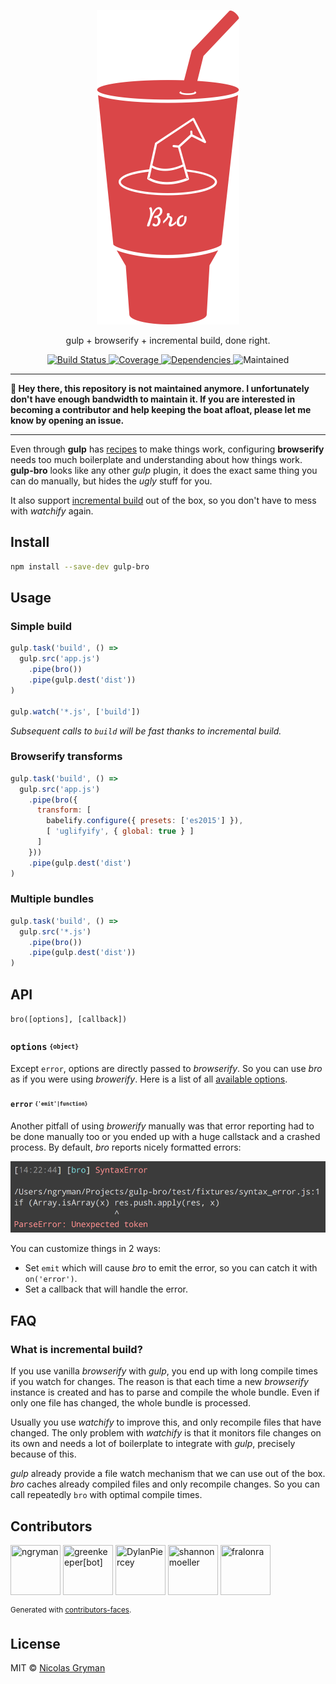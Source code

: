 <p align="center">
  <img alt="Gulp Bro" src="https://raw.githubusercontent.com/ngryman/artworks/master/gulp-bro/heading/gulp-bro-2x.png" width="228">
</p>

<p align="center">
  gulp + browserify + incremental build, done right.
</p>

<p align="center">
  <a href="//travis-ci.org/ngryman/gulp-bro">
    <img alt="Build Status" src="https://img.shields.io/travis/ngryman/gulp-bro.svg">
  </a>
  <a href="//codecov.io/github/ngryman/gulp-bro">
    <img alt="Coverage" src="https://img.shields.io/codecov/c/github/ngryman/gulp-bro.svg">
  </a>
  <a href="//codecov.io/github/ngryman/gulp-bro">
    <img alt="Dependencies" src="https://badges.greenkeeper.io/ngryman/gulp-bro.svg">
  </a>
  <img alt="Maintained" src="https://img.shields.io/badge/maintained-no-red">
</p>

---

**:wave: Hey there, this repository is not maintained anymore. I unfortunately don't have enough bandwidth to maintain it. If you are interested in becoming a contributor and help keeping the boat afloat, please let me know by opening an issue.**

---


Even through **gulp** has [recipes] to make things work, configuring **browserify** needs too much boilerplate and understanding about how things work.
**gulp-bro** looks like any other *gulp* plugin, it does the exact same thing you can do manually, but hides the *ugly* stuff for you.

It also support [incremental build] out of the box, so you don't have to mess with *watchify* again.

[recipes]: https://github.com/gulpjs/gulp/tree/master/docs/recipes
[incremental build]: https://github.com/jsdf/browserify-incremental

## Install

```bash
npm install --save-dev gulp-bro
```

## Usage

### Simple build

```javascript
gulp.task('build', () =>
  gulp.src('app.js')
    .pipe(bro())
    .pipe(gulp.dest('dist'))
)

gulp.watch('*.js', ['build'])
```

*Subsequent calls to `build` will be fast thanks to incremental build.*

### Browserify transforms

```javascript
gulp.task('build', () =>
  gulp.src('app.js')
    .pipe(bro({
      transform: [
        babelify.configure({ presets: ['es2015'] }),
        [ 'uglifyify', { global: true } ]
      ]
    }))
    .pipe(gulp.dest('dist')
)
```

### Multiple bundles

```javascript
gulp.task('build', () =>
  gulp.src('*.js')
    .pipe(bro())
    .pipe(gulp.dest('dist'))
)
```

## API

`bro([options], [callback])`

### `options` <sup><sub>`{object}`</sub></sup>

Except `error`, options are directly passed to *browserify*. So you can use *bro* as if you were using *browerify*. Here is a list of all [available options](https://github.com/substack/node-browserify#browserifyfiles--opts).

#### `error` <sup><sub>`{'emit'|function}`</sub></sup>

Another pitfall of using *browerify* manually was that error reporting had to be done manually too or you ended up with a huge callstack and a crashed process.
By default, *bro* reports nicely formatted errors:

![](https://raw.githubusercontent.com/ngryman/artworks/master/gulp-bro/medias/error-reporting.png)

You can customize things in 2 ways:

 - Set `emit` which will cause *bro* to emit the error, so you can catch it with `on('error')`.
 - Set a callback that will handle the error.

## FAQ

### What is incremental build?

If you use vanilla *browserify* with *gulp*, you end up with long compile times if you watch for changes. The reason is that each time a new *browserify* instance is created and has to parse and compile the whole bundle. Even if only one file has changed, the whole bundle is processed.

Usually you use *watchify* to improve this, and only recompile files that have changed. The only problem with *watchify* is that it monitors file changes on its own and needs a lot of boilerplate to integrate with *gulp*, precisely because of this.

*gulp* already provide a file watch mechanism that we can use out of the box. *bro* caches already compiled files and only recompile changes. So you can call repeatedly `bro` with optimal compile times.

## Contributors

[//]: contributor-faces
<a href="https://github.com/ngryman"><img src="https://avatars2.githubusercontent.com/u/892048?v=4" title="ngryman" width="80" height="80"></a>
<a href="https://github.com/apps/greenkeeper"><img src="https://avatars3.githubusercontent.com/in/505?v=4" title="greenkeeper[bot]" width="80" height="80"></a>
<a href="https://github.com/DylanPiercey"><img src="https://avatars2.githubusercontent.com/u/4985201?v=4" title="DylanPiercey" width="80" height="80"></a>
<a href="https://github.com/shannonmoeller"><img src="https://avatars3.githubusercontent.com/u/155164?v=4" title="shannonmoeller" width="80" height="80"></a>
<a href="https://github.com/fralonra"><img src="https://avatars2.githubusercontent.com/u/20400873?v=4" title="fralonra" width="80" height="80"></a>

[//]: contributor-faces

<sup>Generated with [contributors-faces](https://github.com/ngryman/contributor-faces).</sup>

## License

MIT © [Nicolas Gryman](http://ngryman.sh)
